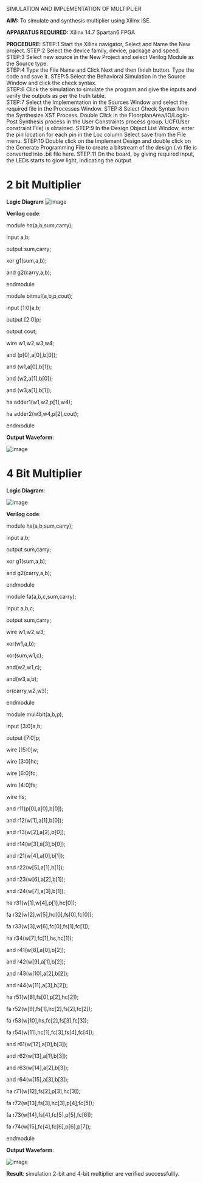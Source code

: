 SIMULATION AND IMPLEMENTATION OF MULTIPLIER

**AIM:**
 To simulate and synthesis multiplier using Xilinx ISE.

**APPARATUS REQUIRED:**
Xilinx 14.7
Spartan6 FPGA
  
**PROCEDURE:**
STEP:1  Start  the Xilinx navigator, Select and Name the New project.
STEP:2  Select the device family, device, package and speed.       
STEP:3  Select new source in the New Project and select Verilog Module as the Source type.                       
STEP:4  Type the File Name and Click Next and then finish button. Type the code and save it.
STEP:5  Select the Behavioral Simulation in the Source Window and click the check syntax.                       
STEP:6  Click the simulation to simulate the program and  give the inputs and verify the outputs as per the truth table.               
STEP:7  Select the Implementation in the Sources Window and select the required file in the Processes Window.
STEP:8  Select Check Syntax from the Synthesize  XST Process. Double Click in the  FloorplanArea/IO/Logic-Post Synthesis process in the User Constraints process group. UCF(User constraint File) is obtained. 
STEP:9  In the Design Object List Window, enter the pin location for each pin in the Loc column Select save from the File menu.
STEP:10 Double click on the Implement Design and double click on the Generate Programming File to create a bitstream of the design.(.v) file is converted into .bit file here.
STEP:11  On the board, by giving required input, the LEDs starts to glow light, indicating the output.

# 2 bit Multiplier

**Logic Diagram**
![image](https://github.com/navaneethans/VLSI-LAB-EXP-3/assets/6987778/7713750f-65e6-41c0-8082-5005eac4031c)

**Verilog code**:

module ha(a,b,sum,carry);

input a,b;

output sum,carry;

xor g1(sum,a,b);

and g2(carry,a,b);

endmodule

module bitmul(a,b,p,cout);

input [1:0]a,b;

output [2:0]p;

output cout;

wire w1,w2,w3,w4;

and (p[0],a[0],b[0]);

and (w1,a[0],b[1]);

and (w2,a[1],b[0]);

and (w3,a[1],b[1]);

ha adder1(w1,w2,p[1],w4);

ha adder2(w3,w4,p[2],cout);

endmodule

**Output Waveform**:

![image](https://github.com/kailashkarthikeyan/VLSI-LAB-EXP-3/assets/160568677/56a6df40-6478-4c40-8b59-9291122c4627)


# 4 Bit Multiplier

**Logic Diagram**:

![image](https://github.com/navaneethans/VLSI-LAB-EXP-3/assets/6987778/d95215dd-8cf1-4e08-93cc-96adfdd7fbdc)

**Verilog code**:

module ha(a,b,sum,carry);

input a,b;

output sum,carry;

xor g1(sum,a,b);

and g2(carry,a,b);

endmodule

module fa(a,b,c,sum,carry);

input a,b,c;

output sum,carry;

wire w1,w2,w3;

xor(w1,a,b);

xor(sum,w1,c);

and(w2,w1,c);

and(w3,a,b);

or(carry,w2,w3);

endmodule

module mul4bit(a,b,p);

input [3:0]a,b;

output [7:0]p;

wire [15:0]w;

wire [3:0]hc;

wire [6:0]fc;

wire [4:0]fs;

wire hs;

and r11(p[0],a[0],b[0]);

and r12(w[1],a[1],b[0]);

and r13(w[2],a[2],b[0]);

and r14(w[3],a[3],b[0]);

and r21(w[4],a[0],b[1]);

and r22(w[5],a[1],b[1]);

and r23(w[6],a[2],b[1]);

and r24(w[7],a[3],b[1]);

ha r31(w[1],w[4],p[1],hc[0]);

fa r32(w[2],w[5],hc[0],fs[0],fc[0]);

fa r33(w[3],w[6],fc[0],fs[1],fc[1]);

ha r34(w[7],fc[1],hs,hc[1]);

and r41(w[8],a[0],b[2]);

and r42(w[9],a[1],b[2]);

and r43(w[10],a[2],b[2]);

and r44(w[11],a[3],b[2]);

ha r51(w[8],fs[0],p[2],hc[2]);

fa r52(w[9],fs[1],hc[2],fs[2],fc[2]);

fa r53(w[10],hs,fc[2],fs[3],fc[3]);

fa r54(w[11],hc[1],fc[3],fs[4],fc[4]);

and r61(w[12],a[0],b[3]);

and r62(w[13],a[1],b[3]);

and r63(w[14],a[2],b[3]);

and r64(w[15],a[3],b[3]);

ha r71(w[12],fs[2],p[3],hc[3]);

fa r72(w[13],fs[3],hc[3],p[4],fc[5]);

fa r73(w[14],fs[4],fc[5],p[5],fc[6]);

fa r74(w[15],fc[4],fc[6],p[6],p[7]);

endmodule

**Output Waveform**:

![image](https://github.com/kailashkarthikeyan/VLSI-LAB-EXP-3/assets/160568677/017800a9-d284-4b0e-a58e-92feb528ba4e)


**Result**:
simulation 2-bit and 4-bit multiplier are verified successfullly.



